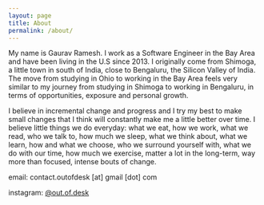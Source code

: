 ```yaml
---
layout: page
title: About
permalink: /about/
---
```

My name is Gaurav Ramesh. I work as a Software Engineer in the Bay Area and have been living in the U.S since 2013. I originally come from Shimoga, a little town in south of India, close to Bengaluru, the Silicon Valley of India. The move from studying in Ohio to working in the Bay Area feels very similar to my journey from studying in Shimoga to working in Bengaluru, in terms of opportunities, exposure and personal growth.

I believe in incremental change and progress and I try my best to make small changes that I think will constantly make me a little better over time. I believe little things we do everyday: what we eat, how we work, what we read, who we talk to, how much we sleep, what we think about, what we learn, how and what we choose, who we surround yourself with, what we do with our time, how much we exercise, matter a lot in the long-term, way more than focused, intense bouts of change.

email: contact.outofdesk [at] gmail [dot] com

instagram: [@out.of.desk](https://instagram.com/out.of.desk)
